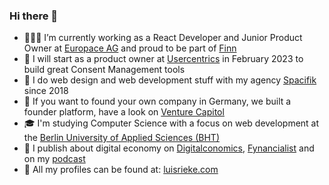 ### Hi there 👋

- 🧑🏻‍💻 I’m currently working as a React Developer and Junior Product Owner at [Europace AG](https://europace.de/) and proud to be part of [Finn](https://meinfinn.de/)
- 🍪 I will start as a product owner at [Usercentrics](https://usercentrics.com/) in February 2023 to build great Consent Management tools
- 🌱 I do web design and web development stuff with my agency [Spacifik](https://spacifik.de/) since 2018
- 🚀 If you want to found your own company in Germany, we built a founder platform, have a look on [Venture Capitol](https://venturecapitol.de/)
- 🎓 I'm studying Computer Science with a focus on web development at the [Berlin University of Applied Sciences (BHT)](https://www.bht-berlin.de/b-mi)
- 📰 I publish about digital economy on [Digitalconomics](https://digitalconomics.de/), [Fynancialist](https://fynancialist.de/) and on my [podcast](https://open.spotify.com/show/38sPsl9vjeBAUeny2y1vT8?si=e9550d15618245d0&nd=1)
- 🍻 All my profiles can be found at: [luisrieke.com](https://luisrieke.com/)


